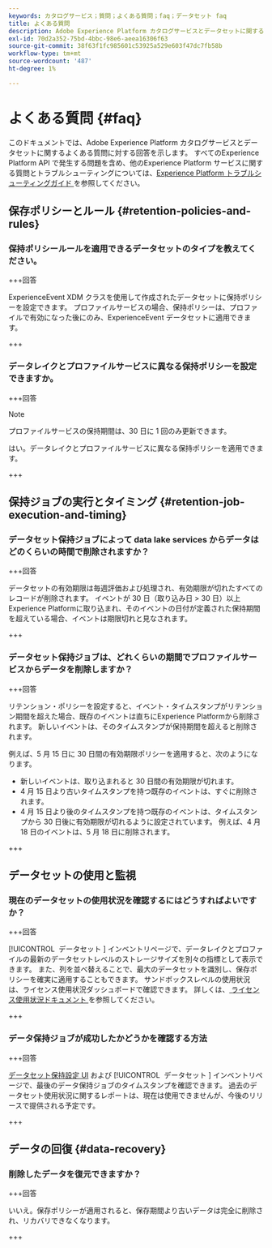 ```yaml
---
keywords: カタログサービス；質問；よくある質問；faq；データセット faq
title: よくある質問
description: Adobe Experience Platform カタログサービスとデータセットに関するよくある質問への回答
exl-id: 70d2a352-75bd-4bbc-98e6-aeea16306f63
source-git-commit: 38f63f1fc985601c53925a529e603f47dc7fb58b
workflow-type: tm+mt
source-wordcount: '487'
ht-degree: 1%

---
```


# よくある質問 {#faq}

このドキュメントでは、Adobe Experience Platform カタログサービスとデータセットに関するよくある質問に対する回答を示します。 すべてのExperience Platform API で発生する問題を含め、他のExperience Platform サービスに関する質問とトラブルシューティングについては、[Experience Platform トラブルシューティングガイド ](../landing/troubleshooting.md) を参照してください。

## 保存ポリシーとルール {#retention-policies-and-rules}

### 保持ポリシールールを適用できるデータセットのタイプを教えてください。

+++回答

ExperienceEvent XDM クラスを使用して作成されたデータセットに保持ポリシーを設定できます。 プロファイルサービスの場合、保持ポリシーは、プロファイルで有効になった後にのみ、ExperienceEvent データセットに適用できます。

+++

### データレイクとプロファイルサービスに異なる保持ポリシーを設定できますか。

+++回答

>[!NOTE]
>
>プロファイルサービスの保持期間は、30 日に 1 回のみ更新できます。

はい。データレイクとプロファイルサービスに異なる保持ポリシーを適用できます。

+++

## 保持ジョブの実行とタイミング {#retention-job-execution-and-timing}

### データセット保持ジョブによって data lake services からデータはどのくらいの時間で削除されますか？

+++回答

データセットの有効期限は毎週評価および処理され、有効期限が切れたすべてのレコードが削除されます。 イベントが 30 日（取り込み日 > 30 日）以上Experience Platformに取り込まれ、そのイベントの日付が定義された保持期間を超えている場合、イベントは期限切れと見なされます。

+++

### データセット保持ジョブは、どれくらいの期間でプロファイルサービスからデータを削除しますか？

+++回答

リテンション・ポリシーを設定すると、イベント・タイムスタンプがリテンション期間を超えた場合、既存のイベントは直ちにExperience Platformから削除されます。 新しいイベントは、そのタイムスタンプが保持期間を超えると削除されます。

例えば、5 月 15 日に 30 日間の有効期限ポリシーを適用すると、次のようになります。

- 新しいイベントは、取り込まれると 30 日間の有効期限が切れます。
- 4 月 15 日より古いタイムスタンプを持つ既存のイベントは、すぐに削除されます。
- 4 月 15 日より後のタイムスタンプを持つ既存のイベントは、タイムスタンプから 30 日後に有効期限が切れるように設定されています。 例えば、4 月 18 日のイベントは、5 月 18 日に削除されます。

+++

## データセットの使用と監視

### 現在のデータセットの使用状況を確認するにはどうすればよいですか？

+++回答

[!UICONTROL &#x200B; データセット &#x200B;] インベントリページで、データレイクとプロファイルの最新のデータセットレベルのストレージサイズを別々の指標として表示できます。 また、列を並べ替えることで、最大のデータセットを識別し、保存ポリシーを確実に適用することもできます。 サンドボックスレベルの使用状況は、ライセンス使用状況ダッシュボードで確認できます。 詳しくは、[ ライセンス使用状況ドキュメント ](../dashboards/guides/license-usage.md) を参照してください。

+++

### データ保持ジョブが成功したかどうかを確認する方法

+++回答

[ データセット保持設定 UI](./datasets/user-guide.md#data-retention-policy) および [!UICONTROL &#x200B; データセット &#x200B;] インベントリページで、最後のデータ保持ジョブのタイムスタンプを確認できます。 過去のデータセット使用状況に関するレポートは、現在は使用できませんが、今後のリリースで提供される予定です。

+++

## データの回復 {#data-recovery}

### 削除したデータを復元できますか？

+++回答

いいえ。保存ポリシーが適用されると、保存期間より古いデータは完全に削除され、リカバリできなくなります。

+++
